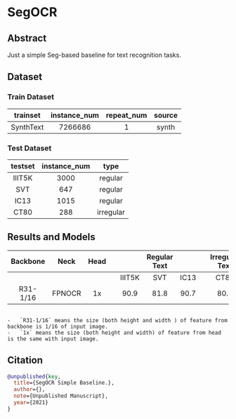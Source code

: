 # SegOCR

<!-- [ALGORITHM] -->

## Abstract

Just a simple Seg-based baseline for text recognition tasks.

## Dataset

### Train Dataset

| trainset  | instance_num | repeat_num | source |
| :-------: | :----------: | :--------: | :----: |
| SynthText |   7266686    |     1      | synth  |

### Test Dataset

| testset | instance_num |   type    |
| :-----: | :----------: | :-------: |
| IIIT5K  |     3000     |  regular  |
|   SVT   |     647      |  regular  |
|  IC13   |     1015     |  regular  |
|  CT80   |     288      | irregular |

## Results and Models

| Backbone |  Neck  | Head |     |        | Regular Text |      |     | Irregular Text |                                                                   download                                                                   |
| :------: | :----: | :--: | :-: | :----: | :----------: | :--: | :-: | :------------: | :------------------------------------------------------------------------------------------------------------------------------------------: |
|          |        |      |     | IIIT5K |     SVT      | IC13 |     |      CT80      |                                                                                                                                              |
| R31-1/16 | FPNOCR |  1x  |     |  90.9  |     81.8     | 90.7 |     |      80.9      | [model](https://download.openmmlab.com/mmocr/textrecog/seg/seg_r31_1by16_fpnocr_academic-72235b11.pth) \| [log](https://download.openmmlab.com/mmocr/textrecog/seg/20210325_112835.log.json) |

```{note}

-   `R31-1/16` means the size (both height and width ) of feature from backbone is 1/16 of input image.
-   `1x` means the size (both height and width) of feature from head is the same with input image.
```

## Citation

```bibtex
@unpublished{key,
  title={SegOCR Simple Baseline.},
  author={},
  note={Unpublished Manuscript},
  year={2021}
}
```
